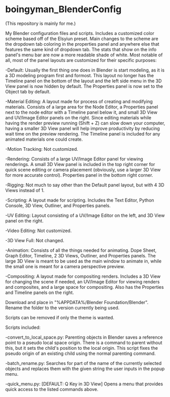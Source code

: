 # boingyman_BlenderConfig

(This repository is mainly for me.)

My Blender configuration files and scripts. Includes a customized color scheme based off of the Elsyiun preset. Main changes to the scheme are the dropdown tab coloring in the properties panel and anywhere else that features the same kind of dropdown tab. The stats that show on the info panel's menu bar are now a more readable shade of white. Most notable of all, most of the panel layouts are customized for their specific purposes:


-Default: Usually the first thing one does in Blender is start modeling, as it is a 3D modeling program first and formost. This layout no longer has the Timeline panel on the bottom of the layout and the left side menu in the 3D View panel is now hidden by default. The Properties panel is now set to the Object tab by default.

-Material Editing: A layout made for process of creating and modifying materials. Consists of a large area for the Node Editor, a Properties panel next to the node editor with a Timeline panel below it, and small 3D View and UV/Image Editor panels on the right. Since editing materials while having the render preview running (Shift + Z) can slow down your computer, having a smaller 3D View panel will help improve productivity by reducing wait time on the preview rendering. The Timeline panel is included for any animated materials one could create. 

-Motion Tracking: Not customized.

-Rendering: Consists of a large UV/Image Editor panel for viewing renderings. A small 3D View panel is included in the top right corner for quick scene editing or camera placement (obviously, use a larger 3D View for more accurate control). Properties panel in the bottom right corner.

-Rigging: Not much to say other than the Default panel layout, but with 4 3D Views instead of 1.

-Scripting: A layout made for scripting. Includes the Text Editor, Python Console, 3D View, Outliner, and Properties panels.

-UV Editing: Layout consisting of a UV/Image Editor on the left, and 3D View panel on the right.

-Video Editing: Not customized.

-3D View Full: Not changed.

-Animation: Consists of all the things needed for animating. Dope Sheet, Graph Editor, Timeline, 2 3D Views, Outliner, and Properties panels. The large 3D View is meant to be used as the main window to animate in, while the small one is meant for a camera perspective preview.

-Compositing: A layout made for compositing renders. Includes a 3D View for changing the scene if needed, an UV/Image Editor for viewing renders and composites, and a large space for compositing. Also has the Properties and Timeline panels on the right.

Download and place in "%APPDATA%/Blender Foundation/Blender". Rename the folder to the version currently being used.

Scripts can be removed if only the theme is wanted.

Scripts included:

-convert_to_local_space.py: Parenting objects in Blender saves a reference point to a pseudo local space origin. There is a command to parent without this, but it sets the child's position to the local origin. This script fixes the pseudo origin of an existing child using the normal parenting command.

-batch_rename.py: Searches for part of the name of the currently selected objects and replaces them with the given string the user inputs in the popup menu.

-quick_menu.py: [DEFAULT: Q Key in 3D View] Opens a menu that provides quick access to the listed commands above.
